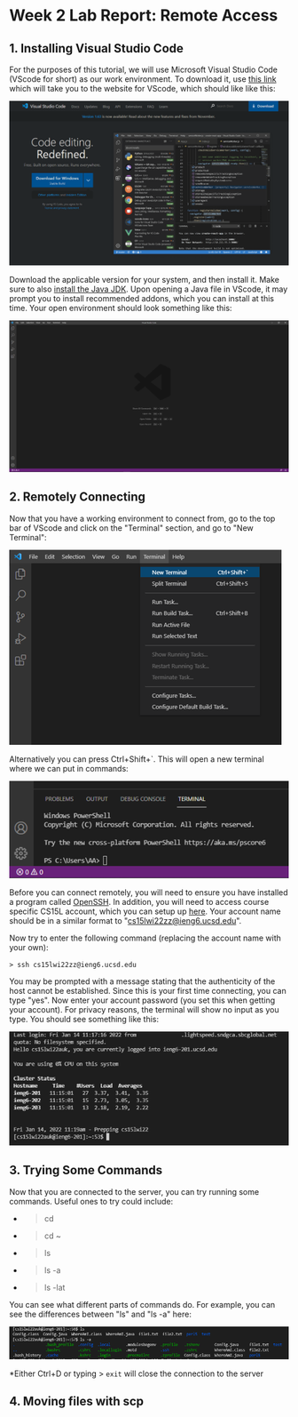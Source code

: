 # Week 2 Lab Report: Remote Access

## 1. Installing Visual Studio Code
For the purposes of this tutorial, we will use Microsoft Visual Studio Code (VScode for short) as our work environment. To download it, use [this link](https://code.visualstudio.com/) which will take you to the website for VScode, which should like like this:

![VScode_Website](VScodeimage.PNG)

Download the applicable version for your system, and then install it. Make sure to also [install the Java JDK](https://www.oracle.com/java/technologies/downloads/). Upon opening a Java file in VScode, it may prompt you to install recommended addons, which you can install at this time. Your open environment should look something like this:

![Open_VScode](EmptyVScode.PNG)

## 2. Remotely Connecting
Now that you have a working environment to connect from, go to the top bar of VScode and click on the "Terminal" section, and go to "New Terminal":

![NewTerminal](VScodeNewTerminal.PNG)



 Alternatively you can press Ctrl+Shift+`. This will open a new terminal where we can put in commands:

 ![OpenTerminal](VScodeTerminal.PNG) 

 Before you can connect remotely, you will need to ensure you have installed a program called [OpenSSH](https://docs.microsoft.com/en-us/windows-server/administration/openssh/openssh_install_firstuse). In addition, you will need to access course specific CS15L account, which you can setup up [here](https://sdacs.ucsd.edu/~icc/index.php). Your account name should be in a similar format to "cs15lwi22zz@ieng6.ucsd.edu".

 Now try to enter the following command (replacing the account name with your own):

    > ssh cs15lwi22zz@ieng6.ucsd.edu

You may be prompted with a message stating that the authenticity of the host cannot be established. Since this is your first time connecting, you can type "yes". Now enter your account password (you set this when getting your account). For privacy reasons, the terminal will show no input as you type. You should see something like this:

![SSHLogin](SSHLogin.PNG)

## 3. Trying Some Commands
Now that you are connected to the server, you can try running some commands. Useful ones to try could include:

* >cd
* >cd ~
* >ls
* >ls -a
* >ls -lat

You can see what different parts of commands do. For example, you can see the differences between "ls" and "ls -a" here:

![LSCommands](LSCommands.PNG)

*Either Ctrl+D or typing  > `exit` will close the connection to the server

## 4. Moving files with scp